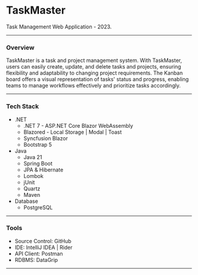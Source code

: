 # TaskMaster

Task Management Web Application - 2023.

---

### **Overview**
TaskMaster is a task and project management system. With TaskMaster, users can easily create, update, and delete tasks and projects, ensuring flexibility and adaptability to changing project requirements. The Kanban board offers a visual representation of tasks' status and progress, enabling teams to manage workflows effectively and prioritize tasks accordingly.

---

### **Tech Stack**
- .NET
  - .NET 7 - ASP.NET Core Blazor WebAssembly
  - Blazored - Local Storage | Modal | Toast
  - Syncfusion Blazor
  - Bootstrap 5
- Java
  - Java 21
  - Spring Boot
  - JPA & Hibernate
  - Lombok
  - jUnit
  - Quartz
  - Maven
- Database
  - PostgreSQL

---

### **Tools**
- Source Control: GitHub
- IDE: IntelliJ IDEA | Rider
- API Client: Postman
- RDBMS: DataGrip

---